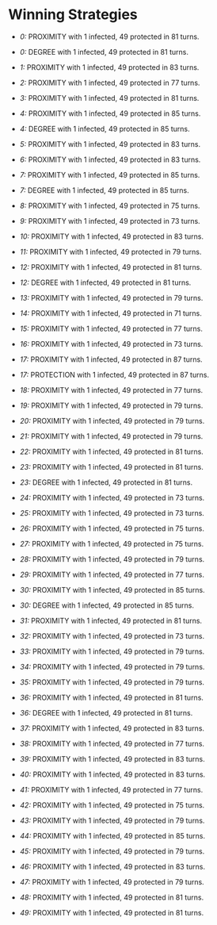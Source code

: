 # Winning Strategies

* _0:_ PROXIMITY with 1 infected, 49 protected in 81 turns.


* _0:_ DEGREE with 1 infected, 49 protected in 81 turns.


* _1:_ PROXIMITY with 1 infected, 49 protected in 83 turns.


* _2:_ PROXIMITY with 1 infected, 49 protected in 77 turns.


* _3:_ PROXIMITY with 1 infected, 49 protected in 81 turns.


* _4:_ PROXIMITY with 1 infected, 49 protected in 85 turns.


* _4:_ DEGREE with 1 infected, 49 protected in 85 turns.


* _5:_ PROXIMITY with 1 infected, 49 protected in 83 turns.


* _6:_ PROXIMITY with 1 infected, 49 protected in 83 turns.


* _7:_ PROXIMITY with 1 infected, 49 protected in 85 turns.


* _7:_ DEGREE with 1 infected, 49 protected in 85 turns.


* _8:_ PROXIMITY with 1 infected, 49 protected in 75 turns.


* _9:_ PROXIMITY with 1 infected, 49 protected in 73 turns.


* _10:_ PROXIMITY with 1 infected, 49 protected in 83 turns.


* _11:_ PROXIMITY with 1 infected, 49 protected in 79 turns.


* _12:_ PROXIMITY with 1 infected, 49 protected in 81 turns.


* _12:_ DEGREE with 1 infected, 49 protected in 81 turns.


* _13:_ PROXIMITY with 1 infected, 49 protected in 79 turns.


* _14:_ PROXIMITY with 1 infected, 49 protected in 71 turns.


* _15:_ PROXIMITY with 1 infected, 49 protected in 77 turns.


* _16:_ PROXIMITY with 1 infected, 49 protected in 73 turns.


* _17:_ PROXIMITY with 1 infected, 49 protected in 87 turns.


* _17:_ PROTECTION with 1 infected, 49 protected in 87 turns.


* _18:_ PROXIMITY with 1 infected, 49 protected in 77 turns.


* _19:_ PROXIMITY with 1 infected, 49 protected in 79 turns.


* _20:_ PROXIMITY with 1 infected, 49 protected in 79 turns.


* _21:_ PROXIMITY with 1 infected, 49 protected in 79 turns.


* _22:_ PROXIMITY with 1 infected, 49 protected in 81 turns.


* _23:_ PROXIMITY with 1 infected, 49 protected in 81 turns.


* _23:_ DEGREE with 1 infected, 49 protected in 81 turns.


* _24:_ PROXIMITY with 1 infected, 49 protected in 73 turns.


* _25:_ PROXIMITY with 1 infected, 49 protected in 73 turns.


* _26:_ PROXIMITY with 1 infected, 49 protected in 75 turns.


* _27:_ PROXIMITY with 1 infected, 49 protected in 75 turns.


* _28:_ PROXIMITY with 1 infected, 49 protected in 79 turns.


* _29:_ PROXIMITY with 1 infected, 49 protected in 77 turns.


* _30:_ PROXIMITY with 1 infected, 49 protected in 85 turns.


* _30:_ DEGREE with 1 infected, 49 protected in 85 turns.


* _31:_ PROXIMITY with 1 infected, 49 protected in 81 turns.


* _32:_ PROXIMITY with 1 infected, 49 protected in 73 turns.


* _33:_ PROXIMITY with 1 infected, 49 protected in 79 turns.


* _34:_ PROXIMITY with 1 infected, 49 protected in 79 turns.


* _35:_ PROXIMITY with 1 infected, 49 protected in 79 turns.


* _36:_ PROXIMITY with 1 infected, 49 protected in 81 turns.


* _36:_ DEGREE with 1 infected, 49 protected in 81 turns.


* _37:_ PROXIMITY with 1 infected, 49 protected in 83 turns.


* _38:_ PROXIMITY with 1 infected, 49 protected in 77 turns.


* _39:_ PROXIMITY with 1 infected, 49 protected in 83 turns.


* _40:_ PROXIMITY with 1 infected, 49 protected in 83 turns.


* _41:_ PROXIMITY with 1 infected, 49 protected in 77 turns.


* _42:_ PROXIMITY with 1 infected, 49 protected in 75 turns.


* _43:_ PROXIMITY with 1 infected, 49 protected in 79 turns.


* _44:_ PROXIMITY with 1 infected, 49 protected in 85 turns.


* _45:_ PROXIMITY with 1 infected, 49 protected in 79 turns.


* _46:_ PROXIMITY with 1 infected, 49 protected in 83 turns.


* _47:_ PROXIMITY with 1 infected, 49 protected in 79 turns.


* _48:_ PROXIMITY with 1 infected, 49 protected in 81 turns.


* _49:_ PROXIMITY with 1 infected, 49 protected in 81 turns.


